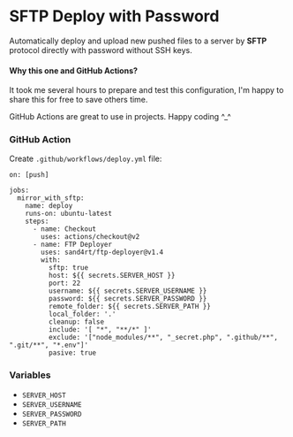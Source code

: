 # SFTP Deploy with Password

Automatically deploy and upload new pushed files to a server by **SFTP** protocol directly with password without SSH keys.

#### Why this one and GitHub Actions?

It took me several hours to prepare and test this configuration, I'm happy to share this for free to save others time.

GitHub Actions are great to use in projects. Happy coding ^_^

### GitHub Action

Create `.github/workflows/deploy.yml` file:

```
on: [push]

jobs:
  mirror_with_sftp:
    name: deploy
    runs-on: ubuntu-latest
    steps:
      - name: Checkout
        uses: actions/checkout@v2
      - name: FTP Deployer
        uses: sand4rt/ftp-deployer@v1.4
        with:
          sftp: true
          host: ${{ secrets.SERVER_HOST }}
          port: 22
          username: ${{ secrets.SERVER_USERNAME }}
          password: ${{ secrets.SERVER_PASSWORD }}
          remote_folder: ${{ secrets.SERVER_PATH }}
          local_folder: '.'
          cleanup: false
          include: '[ "*", "**/*" ]'
          exclude: '["node_modules/**", "_secret.php", ".github/**", ".git/**", "*.env"]'
          pasive: true
```

### Variables

- `SERVER_HOST`
- `SERVER_USERNAME`
- `SERVER_PASSWORD`
- `SERVER_PATH`

